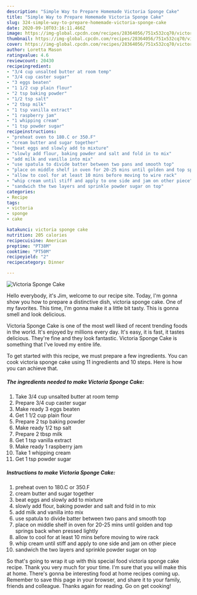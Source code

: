 ```yaml
---
description: "Simple Way to Prepare Homemade Victoria Sponge Cake"
title: "Simple Way to Prepare Homemade Victoria Sponge Cake"
slug: 324-simple-way-to-prepare-homemade-victoria-sponge-cake
date: 2020-09-10T03:16:11.466Z
image: https://img-global.cpcdn.com/recipes/28364056/751x532cq70/victoria-sponge-cake-recipe-main-photo.jpg
thumbnail: https://img-global.cpcdn.com/recipes/28364056/751x532cq70/victoria-sponge-cake-recipe-main-photo.jpg
cover: https://img-global.cpcdn.com/recipes/28364056/751x532cq70/victoria-sponge-cake-recipe-main-photo.jpg
author: Loretta Mason
ratingvalue: 4.6
reviewcount: 20430
recipeingredient:
- "3/4 cup unsalted butter at room temp"
- "3/4 cup caster sugar"
- "3 eggs beaten"
- "1 1/2 cup plain flour"
- "2 tsp baking powder"
- "1/2 tsp salt"
- "2 tbsp milk"
- "1 tsp vanilla extract"
- "1 raspberry jam"
- "1 whipping cream"
- "1 tsp powder sugar"
recipeinstructions:
- "preheat oven to 180.C or 350.F"
- "cream butter and sugar together"
- "beat eggs and slowly add to mixture"
- "slowly add flour, baking powder and salt and fold in to mix"
- "add milk and vanilla into mix"
- "use spatula to divide batter between two pans and smooth top"
- "place on middle shelf in oven for 20-25 mins until golden and top springs back when pressed lightly"
- "allow to cool for at least 10 mins before moving to wire rack"
- "whip cream until stiff and apply to one side and jam on other piece"
- "sandwich the two layers and sprinkle powder sugar on top"
categories:
- Recipe
tags:
- victoria
- sponge
- cake

katakunci: victoria sponge cake 
nutrition: 205 calories
recipecuisine: American
preptime: "PT38M"
cooktime: "PT50M"
recipeyield: "2"
recipecategory: Dinner

---
```



![Victoria Sponge Cake](https://img-global.cpcdn.com/recipes/28364056/751x532cq70/victoria-sponge-cake-recipe-main-photo.jpg)

Hello everybody, it's Jim, welcome to our recipe site. Today, I'm gonna show you how to prepare a distinctive dish, victoria sponge cake. One of my favorites. This time, I'm gonna make it a little bit tasty. This is gonna smell and look delicious.



Victoria Sponge Cake is one of the most well liked of recent trending foods in the world. It's enjoyed by millions every day. It's easy, it is fast, it tastes delicious. They're fine and they look fantastic. Victoria Sponge Cake is something that I've loved my entire life.


To get started with this recipe, we must prepare a few ingredients. You can cook victoria sponge cake using 11 ingredients and 10 steps. Here is how you can achieve that.

<!--inarticleads1-->

##### The ingredients needed to make Victoria Sponge Cake:

1. Take 3/4 cup unsalted butter at room temp
1. Prepare 3/4 cup caster sugar
1. Make ready 3 eggs beaten
1. Get 1 1/2 cup plain flour
1. Prepare 2 tsp baking powder
1. Make ready 1/2 tsp salt
1. Prepare 2 tbsp milk
1. Get 1 tsp vanilla extract
1. Make ready 1 raspberry jam
1. Take 1 whipping cream
1. Get 1 tsp powder sugar




<!--inarticleads2-->

##### Instructions to make Victoria Sponge Cake:

1. preheat oven to 180.C or 350.F
1. cream butter and sugar together
1. beat eggs and slowly add to mixture
1. slowly add flour, baking powder and salt and fold in to mix
1. add milk and vanilla into mix
1. use spatula to divide batter between two pans and smooth top
1. place on middle shelf in oven for 20-25 mins until golden and top springs back when pressed lightly
1. allow to cool for at least 10 mins before moving to wire rack
1. whip cream until stiff and apply to one side and jam on other piece
1. sandwich the two layers and sprinkle powder sugar on top




So that's going to wrap it up with this special food victoria sponge cake recipe. Thank you very much for your time. I'm sure that you will make this at home. There's gonna be interesting food at home recipes coming up. Remember to save this page in your browser, and share it to your family, friends and colleague. Thanks again for reading. Go on get cooking!
